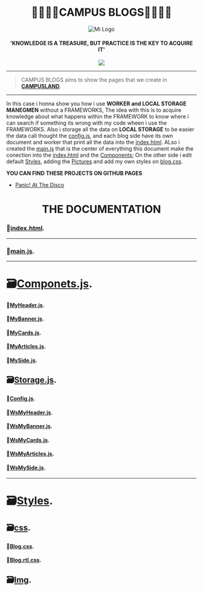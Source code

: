 <h1 align="center">
🚀👨‍🚀🚀CAMPUS BLOGS🚀👨‍🚀🚀
</h1>

<div align="center"">
  <img src="https://dewey.tailorbrands.com/production/brand_version_mockup_image/400/8292135400_69f772ba-d741-4aec-ad9f-4ef53bb8cb06.png?cb=1681946779" alt="Mi Logo">
</div>

  <h4 align="center" blog-post-meta>
 'KNOWLEDGE IS A TREASURE, BUT PRACTICE IS THE KEY TO ACQUIRE IT'
   </h4>

<p align="center">
   <img src="https://img.shields.io/badge/STATUS-FINISHED-red">
</p>

------------

>CAMPUS BLOGS aims to show the pages that we create in [**CAMPUSLAND**](https://www.linkedin.com/company/campuslands/).

------------

In this case i honna show you how i use **WORKER  and LOCAL STORAGE MANEGMEN** without a FRAMEWORKS, The idea with this is to acquire knowledge about what happens within the FRAMEWORK to know where i can search if something its wrong with my code wheen i use the FRAMEWORKS. Also i storage all the data on **LOCAL STORAGE** to be easier the data call thought the [config.js](https://github.com/Davidpereznuma10/Dom_project/blob/Master/components/storage/config.js), and each blog side have its own document and worker that print all the data into the [index.html](https://github.com/Davidpereznuma10/Dom_project/blob/Master/index.html). ALso i created the [main.js](https://github.com/Davidpereznuma10/Dom_project/blob/Master/main.js) that is the center of everything this document make the conection into the [index.html](https://github.com/Davidpereznuma10/Dom_project/blob/Master/index.html) and the [Components](https://github.com/Davidpereznuma10/Dom_project/tree/Master/components); On the other side i edit default [Styles](https://github.com/Davidpereznuma10/Dom_project/tree/Master/style), adding the [Pictures](https://github.com/Davidpereznuma10/Dom_project/tree/Master/style/img) and add my own styles on  [blog.css](https://github.com/Davidpereznuma10/Dom_project/blob/Master/style/css/blog.css).

**YOU CAN FIND THESE PROJECTS ON GITHUB PAGES**

- [Panic! At The Disco](https://davidpereznuma10.github.io/Dom_project/)


# <h1 align="center">THE DOCUMENTATION</h1>

### 📝[index.html](https://github.com/Davidpereznuma10/Dom_project/blob/Master/index.html).

------------

### 📝[main.js](https://github.com/Davidpereznuma10/Dom_project/blob/Master/main.js).

------------

# 🗃️[Componets.js](https://github.com/Davidpereznuma10/Dom_project/tree/Master/components).

  #### 📝[MyHeader.js](https://github.com/Davidpereznuma10/Dom_project/blob/Master/components/myHeader.js).
  #### 📝[MyBanner.js](https://github.com/Davidpereznuma10/Dom_project/blob/Master/components/myBanner.js).
  #### 📝[MyCards.js](https://github.com/Davidpereznuma10/Dom_project/blob/Master/components/myCards.js).
  #### 📝[MyArticles.js](https://github.com/Davidpereznuma10/Dom_project/blob/Master/components/myArticles.js).
  #### 📝[MySide.js](https://github.com/Davidpereznuma10/Dom_project/blob/Master/components/mySide.js).

  ## 🗃️[Storage.js](https://github.com/Davidpereznuma10/Dom_project/tree/Master/components/storage).

  #### 📝[Config.js](https://github.com/Davidpereznuma10/Dom_project/blob/Master/components/storage/config.js).
  #### 📝[WsMyHeader.js](https://github.com/Davidpereznuma10/Dom_project/blob/Master/components/storage/wsMyHeader.js).
  #### 📝[WsMyBanner.js](https://github.com/Davidpereznuma10/Dom_project/blob/Master/components/storage/wsMyBanner.js).
  #### 📝[WsMyCards.js](https://github.com/Davidpereznuma10/Dom_project/blob/Master/components/storage/wsMyCards.js).
  #### 📝[WsMyArticles.js](https://github.com/Davidpereznuma10/Dom_project/blob/Master/components/storage/wsMyArticles.js).
  #### 📝[WsMySide.js](https://github.com/Davidpereznuma10/Dom_project/blob/Master/components/storage/wsMyside.js).  

------------

# 🗃️[Styles](https://github.com/Davidpereznuma10/Dom_project/tree/Master/style).

  ## 🗃️[css](https://github.com/Davidpereznuma10/Dom_project/tree/Master/style/css).

  #### 💄[Blog.css](https://github.com/Davidpereznuma10/Dom_project/blob/Master/style/css/blog.css).
  #### 💄[Blog.rtl.css](https://github.com/Davidpereznuma10/Dom_project/blob/Master/style/css/blog.rtl.css).

  ## 🗃️[Img](https://github.com/Davidpereznuma10/Dom_project/tree/Master/style/img).
